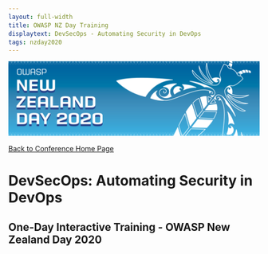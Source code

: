 ```yaml
---
layout: full-width
title: OWASP NZ Day Training
displaytext: DevSecOps - Automating Security in DevOps
tags: nzday2020
---
```


[![Conference Web Banner](../../assets/images/Web_Banner-OWASP_NZ_Day_2020.jpg)](/www-event-2020-NewZealandDay)

[Back to Conference Home Page](/www-event-2020-NewZealandDay)

# DevSecOps: Automating Security in DevOps

## One-Day Interactive Training - OWASP New Zealand Day 2020

